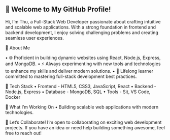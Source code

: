## 👋 Welcome to My GitHub Profile!


Hi, I’m Thu, a Full-Stack Web Developer passionate about crafting intuitive and scalable web applications. With a strong foundation in frontend and backend development, I enjoy solving challenging problems and creating seamless user experiences.


🌟 About Me

•	🌐 Proficient in building dynamic websites using React, Node.js, Express, and MongoDB.
•	⚡ Always experimenting with new tools and technologies to enhance my skills and deliver modern solutions.
•	🧠 Lifelong learner committed to mastering full-stack development best practices.


🔧 Tech Stack
•	Frontend - HTML5, CSS3, JavaScript, React
•	Backend - Node.js, Express
•	Database - MongoDB, SQL
•	Tools - Sit, VS Code, Docker

 
🌱 What I’m Working On
•	Building scalable web applications with modern technologies.


 🤝 Let’s Collaborate!
I’m open to collaborating on exciting web development projects. If you have an idea or need help building something awesome, feel free to reach out!



